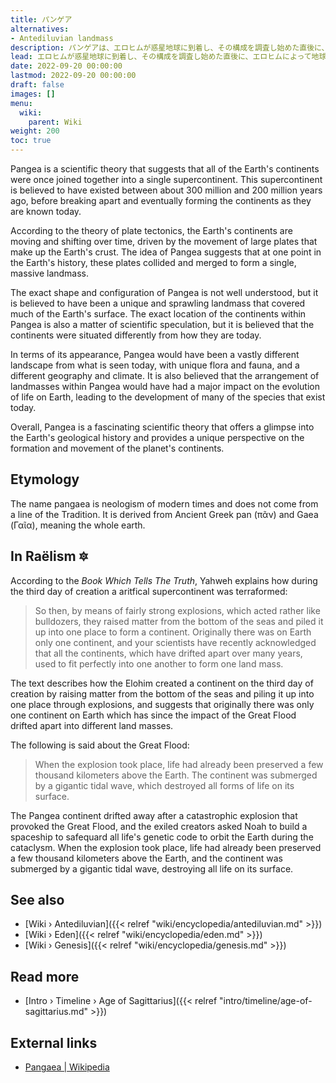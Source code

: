 ```yaml
---
title: パンゲア
alternatives:
- Antediluvian landmass
description: パンゲアは、エロヒムが惑星地球に到着し、その構成を調査し始めた直後に、地球全体の浅い海底からテラフォーミングされた古代の超大陸です。
lead: エロヒムが惑星地球に到着し、その構成を調査し始めた直後に、エロヒムによって地球全体の浅い海底からテラフォーミングされた、古代の超大陸。
date: 2022-09-20 00:00:00
lastmod: 2022-09-20 00:00:00
draft: false
images: []
menu:
  wiki:
    parent: Wiki
weight: 200
toc: true
---
```


Pangea is a scientific theory that suggests that all of the Earth's continents were once joined together into a single supercontinent. This supercontinent is believed to have existed between about 300 million and 200 million years ago, before breaking apart and eventually forming the continents as they are known today.

According to the theory of plate tectonics, the Earth's continents are moving and shifting over time, driven by the movement of large plates that make up the Earth's crust. The idea of Pangea suggests that at one point in the Earth's history, these plates collided and merged to form a single, massive landmass.

The exact shape and configuration of Pangea is not well understood, but it is believed to have been a unique and sprawling landmass that covered much of the Earth's surface. The exact location of the continents within Pangea is also a matter of scientific speculation, but it is believed that the continents were situated differently from how they are today.

In terms of its appearance, Pangea would have been a vastly different landscape from what is seen today, with unique flora and fauna, and a different geography and climate. It is also believed that the arrangement of landmasses within Pangea would have had a major impact on the evolution of life on Earth, leading to the development of many of the species that exist today.

Overall, Pangea is a fascinating scientific theory that offers a glimpse into the Earth's geological history and provides a unique perspective on the formation and movement of the planet's continents.

## Etymology

The name pangaea is neologism of modern times and does not come from a line of the Tradition. It is derived from Ancient Greek pan (πᾶν) and Gaea (Γαῖα), meaning the whole earth.

## In Raëlism 🔯

According to the _Book Which Tells The Truth_, Yahweh explains how during the third day of creation a aritfical supercontinent was terraformed:

> So then, by means of fairly strong explosions, which acted rather like bulldozers, they raised matter from the bottom of the seas and piled it up into one place to form a continent. Originally there was on Earth only one continent, and your scientists have recently acknowledged that all the continents, which have drifted apart over many years, used to fit perfectly into one another to form one land mass.

The text describes how the Elohim created a continent on the third day of creation by raising matter from the bottom of the seas and piling it up into one place through explosions, and suggests that originally there was only one continent on Earth which has since the impact of the Great Flood drifted apart into different land masses.

The following is said about the Great Flood:

> When the explosion took place, life had already been preserved a few thousand kilometers above the Earth. The continent was submerged by a gigantic tidal wave, which destroyed all forms of life on its surface.

The Pangea continent drifted away after a catastrophic explosion that provoked the Great Flood, and the exiled creators asked Noah to build a spaceship to safequard all life's genetic code to orbit the Earth during the cataclysm. When the explosion took place, life had already been preserved a few thousand kilometers above the Earth, and the continent was submerged by a gigantic tidal wave, destroying all life on its surface.

## See also

- [Wiki › Antediluvian]({{< relref "wiki/encyclopedia/antediluvian.md" >}})
- [Wiki › Eden]({{< relref "wiki/encyclopedia/eden.md" >}})
- [Wiki › Genesis]({{< relref "wiki/encyclopedia/genesis.md" >}})

## Read more

- [Intro › Timeline › Age of Sagittarius]({{< relref "intro/timeline/age-of-sagittarius.md" >}})

## External links

- [Pangaea | Wikipedia](https://en.wikipedia.org/wiki/Pangaea)